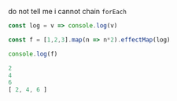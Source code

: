 do not tell me i cannot chain `forEach` 


```js
const log = v => console.log(v)

const f = [1,2,3].map(n => n*2).effectMap(log)

console.log(f)
```

```js
2
4
6
[ 2, 4, 6 ]

```